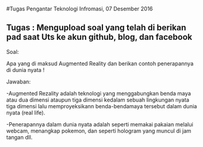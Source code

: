 #Tugas Pengantar Teknologi Infromasi, 07 Desember 2016

## Tugas : Mengupload soal yang telah di berikan pad saat Uts ke akun github, blog, dan facebook

Soal:

Apa yang di maksud Augmented Reality dan berikan contoh penerapannya di dunia nyata !

Jawaban:

-Augmented Rezality adalah teknologi yang menggabungkan benda maya atau dua dimensi ataupun tiga dimensi kedalam 
sebuah lingkungan nyata tiga dimensi lalu memproyeksikann benda-bendamaya tersebut dalam dunia nyata (real life).

-Penerapannya dalam dunia nyata adalah seperti memakai pakaian melalui webcam, menangkap pokemon, dan seperti 
hologram yang muncul di jam tangan dll.
